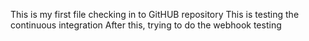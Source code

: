 This is my first file checking in to GitHUB repository
This is testing the continuous integration
After this, trying to do the webhook testing
